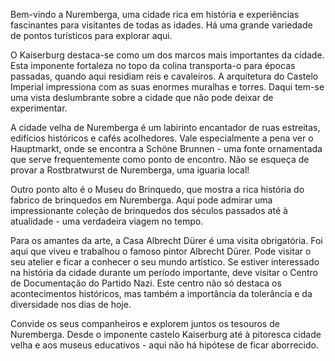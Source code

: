 Bem-vindo a Nuremberga, uma cidade rica em história e experiências fascinantes para visitantes de todas as idades. Há uma grande variedade de pontos turísticos para explorar aqui.

O Kaiserburg destaca-se como um dos marcos mais importantes da cidade. Esta imponente fortaleza no topo da colina transporta-o para épocas passadas, quando aqui residiam reis e cavaleiros. A arquitetura do Castelo Imperial impressiona com as suas enormes muralhas e torres. Daqui tem-se uma vista deslumbrante sobre a cidade que não pode deixar de experimentar.

A cidade velha de Nuremberga é um labirinto encantador de ruas estreitas, edifícios históricos e cafés acolhedores. Vale especialmente a pena ver o Hauptmarkt, onde se encontra a Schöne Brunnen - uma fonte ornamentada que serve frequentemente como ponto de encontro. Não se esqueça de provar a Rostbratwurst de Nuremberga, uma iguaria local!

Outro ponto alto é o Museu do Brinquedo, que mostra a rica história do fabrico de brinquedos em Nuremberga. Aqui pode admirar uma impressionante coleção de brinquedos dos séculos passados até à atualidade - uma verdadeira viagem no tempo.

Para os amantes da arte, a Casa Albrecht Dürer é uma visita obrigatória. Foi aqui que viveu e trabalhou o famoso pintor Albrecht Dürer. Pode visitar o seu atelier e ficar a conhecer o seu mundo artístico. Se estiver interessado na história da cidade durante um período importante, deve visitar o Centro de Documentação do Partido Nazi. Este centro não só destaca os acontecimentos históricos, mas também a importância da tolerância e da diversidade nos dias de hoje.

Convide os seus companheiros e explorem juntos os tesouros de Nuremberga. Desde o imponente castelo Kaiserburg até à pitoresca cidade velha e aos museus educativos - aqui não há hipótese de ficar aborrecido.